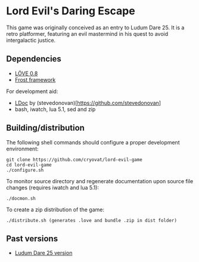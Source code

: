 Lord Evil's Daring Escape
=========================

This game was originally conceived as an entry to Ludum Dare 25. It is
a retro platformer, featuring an evil mastermind in his quest to avoid
intergalactic justice.

Dependencies
------------

 * [LÖVE 0.8](http://www.love2d.org)
 * [Frost framework](https://github.com/cryovat/frost)

For development aid:

 * [LDoc](https://github.com/stevedonovan/LDoc) by (stevedonovan)[https://github.com/stevedonovan]
 * bash, iwatch, lua 5.1, sed and zip

Building/distribution
---------------------

The following shell commands should configure a proper development
environment:

    git clone https://github.com/cryovat/lord-evil-game
    cd lord-evil-game
    ./configure.sh

To monitor source directory and regenerate documentation upon source
file changes (requires iwatch and lua 5.1):

    ./docmon.sh

To create a zip distribution of the game:

    ./distribute.sh (generates .love and bundle .zip in dist folder)

Past versions
-------------

 * [Ludum Dare 25 version](https://github.com/cryovat/lord-evil-game/tree/ludum-dare-25)